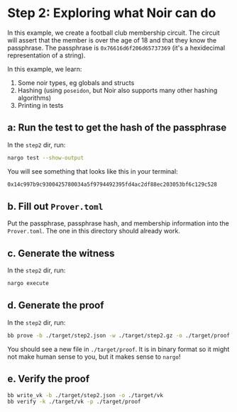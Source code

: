 # Step 2: Exploring what Noir can do

In this example, we create a football club membership circuit. The circuit will assert that the member is over the age of 18 and that they know the passphrase. The passphrase is `0x76616d6f206d65737369` (it's a hexidecimal representation of a string).

In this example, we learn:

1. Some noir types, eg globals and structs
2. Hashing (using `poseidon`, but Noir also supports many other hashing algorithms)
3. Printing in tests

## a: Run the test to get the hash of the passphrase

In the `step2` dir, run:

```sh
nargo test --show-output
```

You will see something that looks like this in your terminal:

```sh
0x14c997b9c9300425780034a5f9794492395fd4ac2df88ec203053bf6c129c528
```

## b. Fill out `Prover.toml`

Put the passphrase, passphrase hash, and membership information into the `Prover.toml`. The one in this directory should already work.

## c. Generate the witness

In the `step2` dir, run:

```sh
nargo execute
```

## d. Generate the proof

In the `step2` dir, run:

```sh
bb prove -b ./target/step2.json -w ./target/step2.gz -o ./target/proof
```

You should see a new file in `./target/proof`. It is in binary format so it might not make human sense to you, but it makes sense to `nargo`!

## e. Verify the proof

```sh
bb write_vk -b ./target/step2.json -o ./target/vk
bb verify -k ./target/vk -p ./target/proof
```
